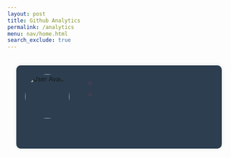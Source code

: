 ```yaml
---
layout: post 
title: Github Analytics
permalink: /analytics
menu: nav/home.html
search_exclude: true
---
```

<style>
    .container {
        display: flex;
        justify-content: center;
        width: 100%;
        max-width: 1200px;
        padding: 20px;
        box-sizing: border-box;
    }
    .profile {
        display: flex;
        align-items: flex-start;
        max-width: 800px;
        width: 100%;
        background-color: #2c3e50;
        padding: 20px;
        border-radius: 10px;
        box-shadow: 0 0 10px rgba(0, 0, 0, 0.1);
    }
    .left-side {
        display: flex;
        flex-direction: column;
        align-items: flex-start;
        margin-right: 20px;
    }
    .avatar {
        border-radius: 50%;
        width: 100px;
        height: 100px;
        margin-bottom: 20px;
    }
    .details {
        line-height: 1.5;
        margin-left: 20px; /* Add margin to push details to the right */
    }
    .commits {
        margin-top: 20px;
    }
    .clickable {
        cursor: pointer; /* Change cursor to pointer */
        background-color: #3c3e50; /* Light blue background */
        border: 1px solid #2c3e50; /* Border to match .profile color */
        padding: 5px;
        border-radius: 5px; /* Rounded corners */
        transition: background-color 0.3s ease; /* Smooth transition for hover effect */
    }
    .clickable:hover {
        background-color: #5c3e50; /* Slightly darker blue on hover */
        box-shadow: 0 0 5px rgba(0, 0, 0, 0.2); /* Add a subtle shadow on hover */
    }
    .modal {
        display: none;
        position: fixed;
        z-index: 1;
        left: 0;
        top: 0;
        width: 100%;
        height: 100%;
        overflow: auto;
        background-color: rgba(0,0,0,0.4); /* Semi-transparent black background */
        padding-top: 60px;
    }
    .modal-content {
        background-color: #3c4e60; /* Same background color as .profile */
        margin: 5% auto;
        padding: 20px;
        border: 1px solid #888;
        width: 80%;
        border-radius: 10px; /* Rounded corners */
        box-shadow: 0 0 10px rgba(255, 0, 0, 0.5); /* Red shadow for alert effect */
    }
    .close {
        color: #aaa;
        float: right;
        font-size: 28px;
        font-weight: bold;
    }
    .close:hover,
    .close:focus {
        color: black;
        text-decoration: none;
        cursor: pointer;
    }
</style>

<!-- Modal Structure -->
<div id="dataModal" class="modal">
    <div class="modal-content">
        <span class="close">&times;</span>
        <pre id="modalData"></pre>
    </div>
</div>

<!-- Analytics Page -->
<div class="container">
    <div id="profile" class="profile">
        <div class="left-side">
            <img id="avatar" class="avatar" src="" alt="User Avatar">
            <p id="username"></p>
        </div>
        <div class="details">
            <p id="profile-url"></p>
            <p id="issues-count" class="clickable"></p>
            <p id="commits-count"></p>
            <p id="prs-count" class="clickable"></p>
            <p id="repos-url"></p> <!-- Added for public repos link -->
            <p id="public-repos"></p>
            <p id="public-gists"></p>
            <p id="followers"></p>
            <p id="following"></p>
        </div>
    </div>
</div>

<script type="module">
    import { pythonURI, fetchOptions } from '{{ site.baseurl }}/assets/js/api/config.js';

    // URLs to fetch profile links, user data, and commits
    const profileLinksUrl = `${pythonURI}/api/analytics/github/user/profile_links`;
    const userProfileUrl = `${pythonURI}/api/analytics/github/user`;
    const commitsUrl = `${pythonURI}/api/analytics/github/user/commits`;
    const prsUrl = `${pythonURI}/api/analytics/github/user/prs`;
    const issuesUrl = `${pythonURI}/api/analytics/github/user/issues`;

    async function fetchData() {
        try {
            // Define the fetch requests
            const profileLinksRequest = fetch(profileLinksUrl, fetchOptions);
            const userProfileRequest = fetch(userProfileUrl, fetchOptions);
            const commitsRequest = fetch(commitsUrl, fetchOptions);
            const prsRequest = fetch(prsUrl, fetchOptions);
            const issuesRequest = fetch(issuesUrl, fetchOptions);

            // Run all fetch requests concurrently
            const [profileLinksResponse, userProfileResponse, commitsResponse, prsResponse, issuesResponse] = await Promise.all([
                profileLinksRequest,
                userProfileRequest,
                commitsRequest,
                prsRequest,
                issuesRequest
            ]);

            // Check for errors in the responses
            if (!profileLinksResponse.ok) {
                throw new Error('Failed to fetch profile links: ' + profileLinksResponse.statusText);
            }
            if (!userProfileResponse.ok) {
                throw new Error('Failed to fetch user profile: ' + userProfileResponse.statusText);
            }
            if (!commitsResponse.ok) {
                throw new Error('Failed to fetch commits: ' + commitsResponse.statusText);
            }
            if (!prsResponse.ok) {
                throw new Error('Failed to fetch pull requests: ' + prsResponse.statusText);
            }
            if (!issuesResponse.ok) {
                throw new Error('Failed to fetch issues: ' + issuesResponse.statusText);
            }

            // Parse the JSON data
            const profileLinks = await profileLinksResponse.json();
            const userProfile = await userProfileResponse.json();
            const commitsData = await commitsResponse.json();
            const prsData = await prsResponse.json();
            const issuesData = await issuesResponse.json();

            // Extract commits count
            const commitsCount = commitsData.total_commit_contributions || 'N/A';
            const prsArray = prsData.pull_requests || [];
            const prsCount = prsArray.length || 0;
            const issuesArray = issuesData.issues || [];
            const issuesCount = issuesArray.length || 0;

            // Extract relevant information from the user profile data
            const username = userProfile.login || 'N/A';
            const profileUrl = profileLinks.profile_url || 'N/A';
            const avatarUrl = userProfile.avatar_url || '';
            const publicReposUrl = profileLinks.repos_url || 'N/A';  // Added for repos URL
            const publicRepos = userProfile.public_repos || 'N/A';
            const publicGists = userProfile.public_gists || 'N/A';
            const followers = userProfile.followers || 'N/A';
            const following = userProfile.following || 'N/A';

            // Update the HTML elements with the data
            document.getElementById('avatar').src = avatarUrl;
            document.getElementById('username').textContent = `Username: ${username}`;
            document.getElementById('profile-url').innerHTML = `Profile URL: <a href="${profileUrl}" target="_blank">${profileUrl}</a>`;  // Added link to profile URL
            document.getElementById('public-repos').textContent = `Public Repos: ${publicRepos}`;
            document.getElementById('public-gists').textContent = `Public Gists: ${publicGists}`;
            document.getElementById('followers').textContent = `Followers: ${followers}`;
            document.getElementById('following').textContent = `Following: ${following}`;
            document.getElementById('commits-count').textContent = `Commits: ${commitsCount}`;
            document.getElementById('prs-count').textContent = `Pull Requests: ${prsCount}`;
            document.getElementById('issues-count').textContent = `Issues: ${issuesCount}`;

            // Add click event listeners to log data to console
            document.getElementById('prs-count').addEventListener('click', () => {
                showModal(prsArray);
            });

            document.getElementById('issues-count').addEventListener('click', () => {
                showModal(issuesArray);
            });
        } catch (error) {
            console.error('Error fetching data:', error);
        }
    }

    // Function to convert JSON data to a string with clickable links via Regular Expression (RegEx)
        function jsonToHtml(json) {
            const jsonString = JSON.stringify(json, null, 2);
            const urlPattern = /(https?:\/\/[^\s]+)/g;
            return jsonString.replace(urlPattern, '<a href="$1" target="_blank">$1</a>');
        }

    // Function to show modal with data
    function showModal(data) {
        const modal = document.getElementById('dataModal');
        const modalData = document.getElementById('modalData');
        const closeBtn = document.getElementsByClassName('close')[0];

        modalData.innerHTML = jsonToHtml(data);
        modal.style.display = 'block';

        closeBtn.onclick = function() {
            modal.style.display = 'none';
        }

        window.onclick = function(event) {
            if (event.target == modal) {
                modal.style.display = 'none';
            }
        }
    }

    // Call the fetchData function to initiate the requests
    fetchData();
</script>